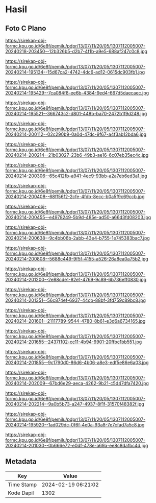 # Hasil

## Foto C Plano

https://sirekap-obj-formc.kpu.go.id/6e8f/pemilu/pdpr/13/07/11/20/05/1307112005007-20240218-203450--12b326b5-d2b7-4f1b-a9e5-688af247c0c8.jpg

https://sirekap-obj-formc.kpu.go.id/6e8f/pemilu/pdpr/13/07/11/20/05/1307112005007-20240214-195134--15d67ca2-4742-4dc6-ad12-0615dc903fb1.jpg

https://sirekap-obj-formc.kpu.go.id/6e8f/pemilu/pdpr/13/07/11/20/05/1307112005007-20240214-195429--7ca084f8-ee6b-4384-9ed4-667d5daecaec.jpg

https://sirekap-obj-formc.kpu.go.id/6e8f/pemilu/pdpr/13/07/11/20/05/1307112005007-20240214-195521--366743c2-d801-448b-ba70-2472b1f9d248.jpg

https://sirekap-obj-formc.kpu.go.id/6e8f/pemilu/pdpr/13/07/11/20/05/1307112005007-20240214-200112--02c290b9-0a0d-47dc-9f67-a4f3ab12bda6.jpg

https://sirekap-obj-formc.kpu.go.id/6e8f/pemilu/pdpr/13/07/11/20/05/1307112005007-20240214-200214--21b03027-23b6-49b3-ae16-6c07eb35ec4c.jpg

https://sirekap-obj-formc.kpu.go.id/6e8f/pemilu/pdpr/13/07/11/20/05/1307112005007-20240214-200306--65c412fb-a941-4ec9-93bb-a2a7eb6ed3a1.jpg

https://sirekap-obj-formc.kpu.go.id/6e8f/pemilu/pdpr/13/07/11/20/05/1307112005007-20240214-200408--68ff56f2-2cfe-4fdb-8ecc-b0a5f9c69ccb.jpg

https://sirekap-obj-formc.kpu.go.id/6e8f/pemilu/pdpr/13/07/11/20/05/1307112005007-20240214-200455--e4978249-5b9d-485e-ad50-a66d3fd08203.jpg

https://sirekap-obj-formc.kpu.go.id/6e8f/pemilu/pdpr/13/07/11/20/05/1307112005007-20240214-200638--9c4bb06b-2abb-43e4-b755-1e745383bac7.jpg

https://sirekap-obj-formc.kpu.go.id/6e8f/pemilu/pdpr/13/07/11/20/05/1307112005007-20240214-200808--5688c449-9f5f-4155-a526-26a8ea0a75b2.jpg

https://sirekap-obj-formc.kpu.go.id/6e8f/pemilu/pdpr/13/07/11/20/05/1307112005007-20240214-201200--2e88cde1-82e1-4769-9c89-6b736eff0830.jpg

https://sirekap-obj-formc.kpu.go.id/6e8f/pemilu/pdpr/13/07/11/20/05/1307112005007-20240214-201351--56c874ef-6937-44cb-88bf-3fd759c89bc8.jpg

https://sirekap-obj-formc.kpu.go.id/6e8f/pemilu/pdpr/13/07/11/20/05/1307112005007-20240214-201601--21117789-9544-4780-8b61-e3d6a6734165.jpg

https://sirekap-obj-formc.kpu.go.id/6e8f/pemilu/pdpr/13/07/11/20/05/1307112005007-20240214-201655--2437f102-cc11-4b94-9901-20ffbc1bb551.jpg

https://sirekap-obj-formc.kpu.go.id/6e8f/pemilu/pdpr/13/07/11/20/05/1307112005007-20240214-201855--9c1790d0-86d6-4b06-a8e3-edf5e86e6a03.jpg

https://sirekap-obj-formc.kpu.go.id/6e8f/pemilu/pdpr/13/07/11/20/05/1307112005007-20240214-202009--67bd6e29-aeca-4262-9b21-c5d47dfa7420.jpg

https://sirekap-obj-formc.kpu.go.id/6e8f/pemilu/pdpr/13/07/11/20/05/1307112005007-20240214-202214--9a0b5b73-a247-4937-8f1f-31570f48382f.jpg

https://sirekap-obj-formc.kpu.go.id/6e8f/pemilu/pdpr/13/07/11/20/05/1307112005007-20240214-195920--1ad029dc-0f6f-4e0a-93a8-7e7cfad7a5c8.jpg

https://sirekap-obj-formc.kpu.go.id/6e8f/pemilu/pdpr/13/07/11/20/05/1307112005007-20240214-201030--0b666e72-e0df-478e-a69a-ee8c8dafbc4d.jpg


## Metadata

| Key        | Value               |
| ---------- | ------------------- |
| Time Stamp | 2024-02-19 06:21:02 |
| Kode Dapil | 1302                |



